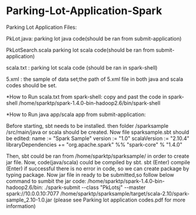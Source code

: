 # Parking-Lot-Application-Spark
Parking Lot Application Files:

PkLot.java: parking lot java code(should be ran from submit-application)

PkLotSearch.scala parking lot scala code(should be ran from submit-application)

scala.txt : parking lot scala code (should be ran in spark-shell)

5.xml : the sample of data set;the path of 5.xml file in both java and scala codes should be set.

*How to Run scala.txt from spark-shell:
copy and past the code in spark-shell
/home/sparktp/spark-1.4.0-bin-hadoop2.6/bin/spark-shell

*How to Run java app/scala app from submit-application:

Before starting, sbt needs to be installed. then folder /sparksample /src/main/java or scala should be created.
Now file sparksample.sbt should be edited:
name := "Spark Sample"
version := "1.0"
scalaVersion := "2.10.4"
libraryDependencies += "org.apache.spark" %% "spark-core" % "1.4.0"

Then, sbt could be ran from /home/sparktp/sparksample/ in order to create jar file. Now, code(java/scala) could be compiled by sbt. 
sbt (Enter)
compile (Enter)
if successful there is no error in code, so we can create package by typing package.
Now jar file in ready to be submitted,so follow below command to sumbit the jar code:
/home/sparktp/spark-1.4.0-bin-hadoop2.6/bin: ./spark-submit --class "PkLotsj" --master spark://10.0.0.10:7077 /home/sparktp/sparksample/target/scala-2.10/spark-sample_2.10-1.0.jar
(please see Parking lot application codes.pdf for more information)
